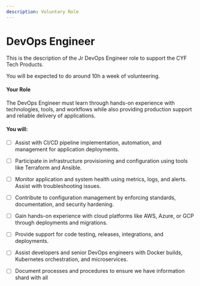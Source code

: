 ```yaml
---
description: Voluntary Role
---
```


# DevOps Engineer

This is the description of the Jr DevOps Engineer role to support the CYF Tech Products.

You will be expected to do around 10h a week of volunteering.

#### **Your Role**

The DevOps Engineer must learn through hands-on experience with technologies, tools, and workflows while also providing production support and reliable delivery of applications.

#### **You will:**

* [ ] Assist with CI/CD pipeline implementation, automation, and management for application deployments.
* [ ] Participate in infrastructure provisioning and configuration using tools like Terraform and Ansible.
* [ ] Monitor application and system health using metrics, logs, and alerts. Assist with troubleshooting issues.
* [ ] Contribute to configuration management by enforcing standards, documentation, and security hardening.
* [ ] Gain hands-on experience with cloud platforms like AWS, Azure, or GCP through deployments and migrations.
* [ ] Provide support for code testing, releases, integrations, and deployments.
* [ ] Assist developers and senior DevOps engineers with Docker builds, Kubernetes orchestration, and microservices.
* [ ] Document processes and procedures to ensure we have information shard with all

